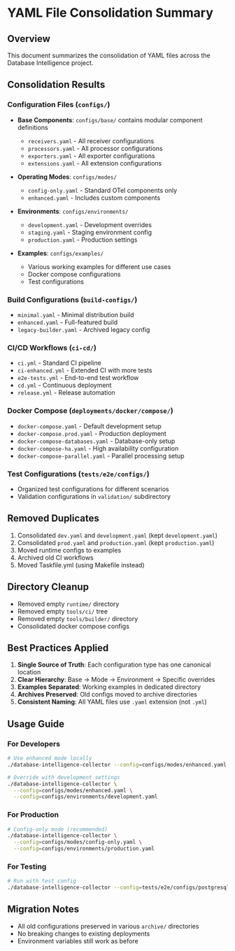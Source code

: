 # YAML File Consolidation Summary

## Overview
This document summarizes the consolidation of YAML files across the Database Intelligence project.

## Consolidation Results

### Configuration Files (`configs/`)
- **Base Components**: `configs/base/` contains modular component definitions
  - `receivers.yaml` - All receiver configurations
  - `processors.yaml` - All processor configurations
  - `exporters.yaml` - All exporter configurations
  - `extensions.yaml` - All extension configurations

- **Operating Modes**: `configs/modes/`
  - `config-only.yaml` - Standard OTel components only
  - `enhanced.yaml` - Includes custom components

- **Environments**: `configs/environments/`
  - `development.yaml` - Development overrides
  - `staging.yaml` - Staging environment config
  - `production.yaml` - Production settings

- **Examples**: `configs/examples/`
  - Various working examples for different use cases
  - Docker compose configurations
  - Test configurations

### Build Configurations (`build-configs/`)
- `minimal.yaml` - Minimal distribution build
- `enhanced.yaml` - Full-featured build
- `legacy-builder.yaml` - Archived legacy config

### CI/CD Workflows (`ci-cd/`)
- `ci.yml` - Standard CI pipeline
- `ci-enhanced.yml` - Extended CI with more tests
- `e2e-tests.yml` - End-to-end test workflow
- `cd.yml` - Continuous deployment
- `release.yml` - Release automation

### Docker Compose (`deployments/docker/compose/`)
- `docker-compose.yaml` - Default development setup
- `docker-compose.prod.yaml` - Production deployment
- `docker-compose-databases.yaml` - Database-only setup
- `docker-compose-ha.yaml` - High availability configuration
- `docker-compose-parallel.yaml` - Parallel processing setup

### Test Configurations (`tests/e2e/configs/`)
- Organized test configurations for different scenarios
- Validation configurations in `validation/` subdirectory

## Removed Duplicates
1. Consolidated `dev.yaml` and `development.yaml` (kept `development.yaml`)
2. Consolidated `prod.yaml` and `production.yaml` (kept `production.yaml`)
3. Moved runtime configs to examples
4. Archived old CI workflows
5. Moved Taskfile.yml (using Makefile instead)

## Directory Cleanup
- Removed empty `runtime/` directory
- Removed empty `tools/ci/` tree
- Removed empty `tools/builder/` directory
- Consolidated docker compose configs

## Best Practices Applied
1. **Single Source of Truth**: Each configuration type has one canonical location
2. **Clear Hierarchy**: Base → Mode → Environment → Specific overrides
3. **Examples Separated**: Working examples in dedicated directory
4. **Archives Preserved**: Old configs moved to archive directories
5. **Consistent Naming**: All YAML files use `.yaml` extension (not `.yml`)

## Usage Guide

### For Developers
```bash
# Use enhanced mode locally
./database-intelligence-collector --config=configs/modes/enhanced.yaml

# Override with development settings
./database-intelligence-collector \
  --config=configs/modes/enhanced.yaml \
  --config=configs/environments/development.yaml
```

### For Production
```bash
# Config-only mode (recommended)
./database-intelligence-collector \
  --config=configs/modes/config-only.yaml \
  --config=configs/environments/production.yaml
```

### For Testing
```bash
# Run with test config
./database-intelligence-collector --config=tests/e2e/configs/postgresql-maximum-extraction.yaml
```

## Migration Notes
- All old configurations preserved in various `archive/` directories
- No breaking changes to existing deployments
- Environment variables still work as before